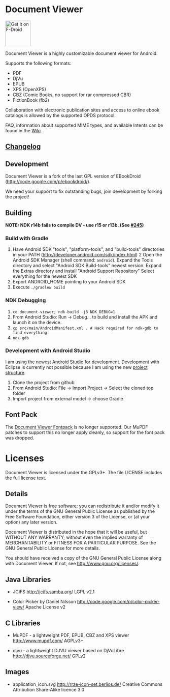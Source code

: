 # Document Viewer

[<img src="https://f-droid.org/badge/get-it-on.png"
      alt="Get it on F-Droid"
      height="80">](https://f-droid.org/app/org.sufficientlysecure.viewer)

Document Viewer is a highly customizable document viewer for Android.

Supports the following formats:
* PDF
* DjVu
* EPUB
* XPS (OpenXPS)
* CBZ (Comic Books, no support for rar compressed CBR)
* FictionBook (fb2)

Collaboration with electronic publication sites and access to online ebook catalogs is allowed by the supported OPDS protocol.

FAQ, information about supported MIME types, and available Intents can be found in the [Wiki](https://github.com/dschuermann/document-viewer/wiki).

## [Changelog](https://raw.githubusercontent.com/SufficientlySecure/document-viewer/HEAD/document-viewer/src/main/assets/about/en/changelog.wiki)

## Development

Document Viewer is a fork of the last GPL version of EBookDroid (http://code.google.com/p/ebookdroid/).

We need your support to fix outstanding bugs, join development by forking the project!

## Building

**NOTE: NDK r14b fails to compile DV - use r15 or r13b. (See [#245](https://github.com/SufficientlySecure/document-viewer/issues/245))**

### Build with Gradle

1. Have Android SDK "tools", "platform-tools", and "build-tools" directories in your PATH (http://developer.android.com/sdk/index.html)
2 Open the Android SDK Manager (shell command: ``android``).
Expand the Tools directory and select "Android SDK Build-tools" newest version.
Expand the Extras directory and install "Android Support Repository"
Select everything for the newest SDK
3. Export ANDROID_HOME pointing to your Android SDK
4. Execute ``./gradlew build``

### NDK Debugging

1. ``cd document-viewer; ndk-build -j8 NDK_DEBUG=1``
2. From Android Studio: Run -> Debug... to build and install the APK and launch it on the device.
3. ``cp src/main/AndroidManifest.xml . # Hack required for ndk-gdb to find everything``
4. ``ndk-gdb``

### Development with Android Studio

I am using the newest [Android Studio](http://developer.android.com/sdk/installing/studio.html) for development. Development with Eclipse is currently not possible because I am using the new [project structure](http://developer.android.com/sdk/installing/studio-tips.html).

1. Clone the project from github
2. From Android Studio: File -> Import Project -> Select the cloned top folder
3. Import project from external model -> choose Gradle

## Font Pack

The [Document Viewer Fontpack](https://github.com/PrivacyApps/document-viewer-fontpack) is no longer supported. Our MuPDF patches to support this no longer apply cleanly, so support for the font pack was dropped.

# Licenses
Document Viewer is licensed under the GPLv3+.
The file LICENSE includes the full license text.

## Details
Document Viewer is free software: you can redistribute it and/or modify
it under the terms of the GNU General Public License as published by
the Free Software Foundation, either version 3 of the License, or
(at your option) any later version.

Document Viewer is distributed in the hope that it will be useful,
but WITHOUT ANY WARRANTY; without even the implied warranty of
MERCHANTABILITY or FITNESS FOR A PARTICULAR PURPOSE.  See the
GNU General Public License for more details.

You should have received a copy of the GNU General Public License
along with Document Viewer.  If not, see <http://www.gnu.org/licenses/>.

## Java Libraries
* JCIFS
  http://jcifs.samba.org/
  LGPL v2.1

* Color Picker by Daniel Nilsson
  http://code.google.com/p/color-picker-view/
  Apache License v2

## C Libraries

* MuPDF - a lightweight PDF, EPUB, CBZ and XPS viewer
  http://www.mupdf.com/
  AGPLv3+

* djvu - a lightweight DJVU viewer based on DjVuLibre
  http://djvu.sourceforge.net/
  GPLv2

## Images

* application_icon.svg
  http://rrze-icon-set.berlios.de/
  Creative Commons Attribution Share-Alike licence 3.0
